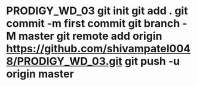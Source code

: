 # PRODIGY_WD_03 git init git add . git commit -m first commit git branch -M master git remote add origin https://github.com/shivampatel0048/PRODIGY_WD_03.git git push -u origin master
